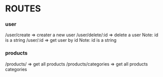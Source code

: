 # ROUTES

### user

/user/create => creater a new user
/user/delete/:id => delete a user Note: id is a string
/user/:id => get user by id Note: id is a string

### products

/products/ => get all products
/products/categories => get all products categories
